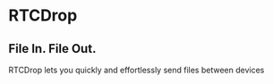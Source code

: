 # RTCDrop
## File In. File Out.

RTCDrop lets you quickly and effortlessly send files between devices
